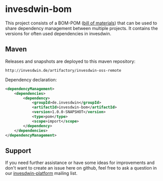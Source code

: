 # invesdwin-bom

This project consists of a BOM-POM ([bill of materials](https://maven.apache.org/guides/introduction/introduction-to-dependency-mechanism.html)) that can be used to share dependency management between multiple projects. It contains the versions for often used dependencies in invesdwin.

## Maven

Releases and snapshots are deployed to this maven repository:
```
http://invesdwin.de/artifactory/invesdwin-oss-remote
```

Dependency declaration:
```xml
<dependencyManagement>
	<dependencies>
		<dependency>
			<groupId>de.invesdwin</groupId>
			<artifactId>invesdwin-bom</artifactId>
			<version>1.0.0-SNAPSHOT</version>
			<type>pom</type>
			<scope>import</scope>
		</dependency>
	</dependencies>
</dependencyManagement>
```

## Support

If you need further assistance or have some ideas for improvements and don't want to create an issue here on github, feel free to ask a question in our [invesdwin-platform](https://groups.google.com/forum/#!forum/invesdwin-platform) mailing list.
